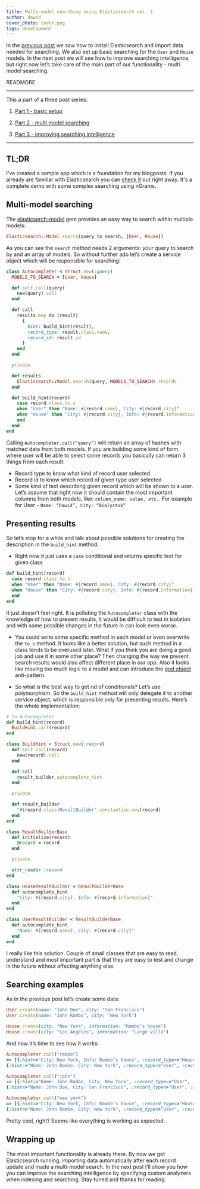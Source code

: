 ```yaml
---
title: Multi-model searching using Elasticsearch vol. 2
author: dawid
cover_photo: cover.png
tags: development
---
```


In the [previous post](http://blog.ragnarson.com/2016/06/30/multi_model_searching_elasticsearch_1.html)
we saw how to install Elasticsearch and import data needed for searching. We also set up basic
searching for the `User` and `House` models. In the next post we will see how to improve searching
intelligence, but right now let’s take care of the main part of our functionality - multi model searching.

READMORE

---

This a part of a three post series:

1. [Part 1 - basic setup](http://blog.ragnarson.com/2016/06/30/multi_model_searching_elasticsearch_1.html)

2. [Part 2 - multi model searching](http://blog.ragnarson.com/2016/07/14/multi-model-searching-elasticsearch-2.html)

3. [Part 3 - improving searching intelligence](http://blog.ragnarson.com/2016/07/21/multi-model-searching-elasticsearch-3.html)

---

## TL;DR

I've created a sample app which is a foundation for my blogposts. If you already are familiar with
Elasticsearch you can [check it](https://github.com/Ragnarson/elastic_search_demo) out right away.
It's a complete demo with some complex searching using nGrams.

## Multi-model searching

The [elasticserch-model](https://github.com/elastic/elasticsearch-rails/tree/master/elasticsearch-model)
gem provides an easy way to search within multiple models:

```ruby
Elasticsearch::Model.search(query_to_search, [User, House])
```

As you can see the `search` method needs 2 arguments: your query to search by and an array of models.
So without further ado let’s create a service object which will be responsible for searching:

```ruby
class Autocompleter < Struct.new(:query)
  MODELS_TO_SEARCH = [User, House]

  def self.call(query)
    new(query).call
  end

  def call
    results.map do |result|
      {
        hint: build_hint(result),
        record_type: result.class.name,
        record_id: result.id
      }
    end
  end

  private

  def results
    Elasticsearch::Model.search(query, MODELS_TO_SEARCH).records
  end

  def build_hint(record)
    case record.class.to_s
    when "User" then "Name: #{record.name}, City: #{record.city}"
    when "House" then "City: #{record.city}, Info: #{record.information}"
    end
  end
end
```

Calling `Autocompleter.call(“query”)` will return an array of hashes with matched data from both
models. If you are building some kind of form where user will be able to select some records
you basically can return 3 things from each result:

- Record type to know what kind of record user selected
- Record id to know which record of given type user selected
- Some kind of text describing given record which will be shown to a user. Let’s assume that
right now it should contain the most important columns from both models, like: `column_name: value, etc.`.
For example for User - `Name: “Dawid”, City: “Bialystok”`

## Presenting results

So let’s stop for a while and talk about possible solutions for creating the description in the `build_hint` method:

- Right now it just uses a `case` conditional and returns specific text for given class

```ruby
def build_hint(record)
  case record.class.to_s
  when "User" then "Name: #{record.name}, City: #{record.city}"
  when "House" then "City: #{record.city}, Info: #{record.information}"
  end
end
```

It just doesn’t feel right. It is polluting the `Autocompleter` class with the knowledge of how to
present results, it would be difficult to test in isolation and with some possible changes in the future in can look even worse.

- You could write some specific method in each model or even overwrite the `to_s` method. It looks
like a better solution, but such method in a class tends to be overused later. What if you think
you are doing a good job and use it in some other place? Then changing the way we present search
results would also affect different place in our app. Also it looks like moving too much logic to
a model and can introduce the [god object](https://en.wikipedia.org/wiki/God_object) anti-pattern.

- So what is the best way to get rid of conditionals? Let’s use polymorphism. So the `build_hint`
method will only delegate it to another service object, which is responsible only for presenting
results. Here’s the whole implementation:

```ruby
# In Autocompleter
def build_hint(record)
  BuildHint.call(record)
end

class BuildHint < Struct.new(:record)
  def self.call(record)
    new(record).call
  end

  def call
    result_builder.autocomplete_hint
  end

  private

  def result_builder
    "#{record.class}ResultBuilder".constantize.new(record)
  end
end

class ResultBuilderBase
  def initialize(record)
    @record = record
  end

  private

  attr_reader :record
end

class HouseResultBuilder < ResultBuilderBase
  def autocomplete_hint
    "City: #{record.city}, Info: #{record.information}"
  end
end

class UserResultBuilder < ResultBuilderBase
  def autocomplete_hint
    "Name: #{record.name}, City: #{record.city}"
  end
end
```

I really like this solution. Couple of small classes that are easy to read, understand and most
important part is that they are easy to test and change in the future without affecting anything else.

## Searching examples

As in the previous post let’s create some data:

```ruby
User.create(name: "John Doe", city: "San Francisco")
User.create(name: "John Rambo", city: "New York")

House.create(city: "New York", information: "Rambo’s house")
House.create(city: "Los Angeles", information: "Large villa")
```
And now it’s time to see how it works:

```ruby
Autocompleter.call("rambo")
=> [{:hint=>"City: New York, Info: Rambo’s house", :record_type=>"House", :record_id=>12},
{:hint=>"Name: John Rambo, City: New York", :record_type=>"User", :record_id=>16}]

Autocompleter.call("john")
=> [{:hint=>"Name: John Rambo, City: New York", :record_type=>"User", :record_id=>16},
{:hint=>"Name: John Doe, City: San Francisco", :record_type=>"User", :record_id=>14}]

Autocompleter.call("new york")
=> [{:hint=>"City: New York, Info: Rambo’s house", :record_type=>"House", :record_id=>12},
{:hint=>"Name: John Rambo, City: New York", :record_type=>"User", :record_id=>16}]
```

Pretty cool, right? Seems like everything is working as expected.

## Wrapping up

The most important functionality is already there. By now we got Elasticsearch running, importing
data automatically after each record update and made a multi-model search. In the next post
I’ll show you how you can improve the searching intelligence by specifying custom analyzers
when indexing and searching. Stay tuned and thanks for reading.


